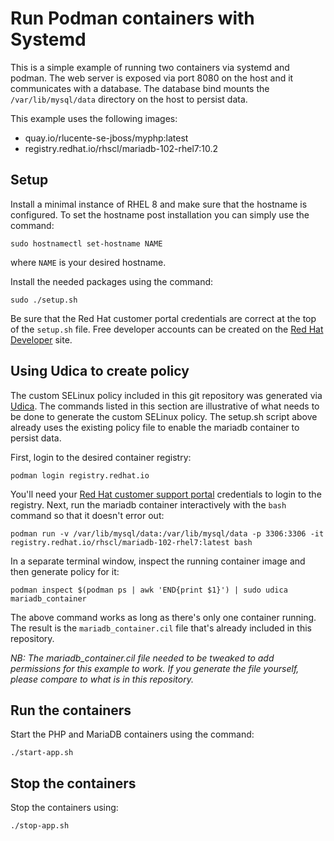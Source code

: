 # Run Podman containers with Systemd
This is a simple example of running two containers via systemd and
podman. The web server is exposed via port 8080 on the host and it
communicates with a database. The database bind mounts the
`/var/lib/mysql/data` directory on the host to persist data.

This example uses the following images:
* quay.io/rlucente-se-jboss/myphp:latest
* registry.redhat.io/rhscl/mariadb-102-rhel7:10.2

## Setup
Install a minimal instance of RHEL 8 and make sure that the hostname
is configured. To set the hostname post installation you can simply
use the command:

    sudo hostnamectl set-hostname NAME

where `NAME` is your desired hostname.

Install the needed packages using the command:

    sudo ./setup.sh

Be sure that the Red Hat customer portal credentials are correct
at the top of the `setup.sh` file.  Free developer accounts can be
created on the [Red Hat Developer](https://developers.redhat.com/)
site.

## Using Udica to create policy
The custom SELinux policy included in this git repository was
generated via [Udica](https://github.com/containers/udica). The
commands listed in this section are illustrative of what needs to
be done to generate the custom SELinux policy. The setup.sh script
above already uses the existing policy file to enable the mariadb
container to persist data.

First, login to the desired container registry:

    podman login registry.redhat.io

You'll need your [Red Hat customer support portal](https://access.redhat.com)
credentials to login to the registry. Next, run the mariadb container
interactively with the `bash` command so that it doesn't error out:

    podman run -v /var/lib/mysql/data:/var/lib/mysql/data -p 3306:3306 -it registry.redhat.io/rhscl/mariadb-102-rhel7:latest bash

In a separate terminal window, inspect the running container image
and then generate policy for it:

    podman inspect $(podman ps | awk 'END{print $1}') | sudo udica mariadb_container

The above command works as long as there's only one container
running. The result is the `mariadb_container.cil` file that's
already included in this repository.

*NB: The mariadb_container.cil file needed to be tweaked to add
permissions for this example to work. If you generate the file
yourself, please compare to what is in this repository.*

## Run the containers
Start the PHP and MariaDB containers using the command:

    ./start-app.sh

## Stop the containers
Stop the containers using:

    ./stop-app.sh

